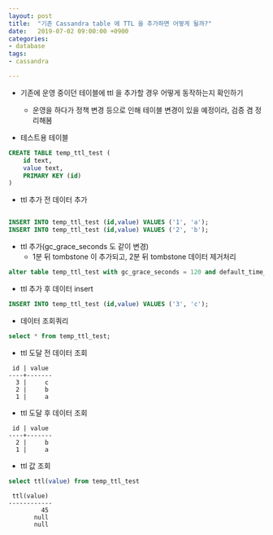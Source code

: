 ```yaml
---
layout: post
title:  "기존 Cassandra table 에 TTL 을 추가하면 어떻게 될까?"
date:   2019-07-02 09:00:00 +0900
categories:
- database
tags:
- cassandra

---
```


- 기존에 운영 중이던 테이블에 ttl 을 추가할 경우 어떻게 동작하는지 확인하기
  - 운영을 하다가 정책 변경 등으로 인해 테이블 변경이 있을 예정이라, 검증 겸 정리해봄 

- 테스트용 테이블
```sql
CREATE TABLE temp_ttl_test (
    id text,
    value text,
    PRIMARY KEY (id)
) 
```


- ttl 추가 전 데이터 추가

```sql

INSERT INTO temp_ttl_test (id,value) VALUES ('1', 'a');
INSERT INTO temp_ttl_test (id,value) VALUES ('2', 'b');

```

- ttl 추가(gc_grace_seconds 도 같이 변경)
  - 1분 뒤 tombstone 이 추가되고, 2분 뒤 tombstone 데이터 제거처리

```sql
alter table temp_ttl_test with gc_grace_seconds = 120 and default_time_to_live = 60;
```


- ttl 추가 후 데이터 insert
```sql
INSERT INTO temp_ttl_test (id,value) VALUES ('3', 'c');
```

- 데이터 조회쿼리

```sql
select * from temp_ttl_test;
```


- ttl 도달 전 데이터 조회
```
 id | value
----+-------
  3 |     c
  2 |     b
  1 |     a
```

- ttl 도달 후 데이터 조회

```
 id | value
----+-------
  2 |     b
  1 |     a
```

- ttl 값 조회
```sql
select ttl(value) from temp_ttl_test
```

```
 ttl(value)
------------
         45
       null
       null
```